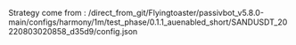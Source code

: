 Strategy come from : /direct_from_git/Flyingtoaster/passivbot_v5.8.0-main/configs/harmony/1m/test_phase/0.1.1_auenabled_short/SANDUSDT_20220803020858_d35d9/config.json